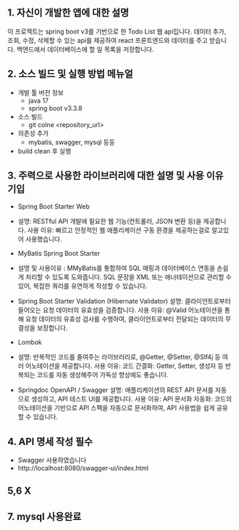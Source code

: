 ## 1. 자신이 개발한 앱에 대한 설명

이 프로젝트는 spring boot v3를 기반으로 한 Todo List 웹 api입니다.
데이터 추가, 조회, 수정, 삭제할 수 있는 api를 제공하여 react 프론트엔드와 데이터를 주고 받습니다.
백엔드에서 데이터베이스에 할 일 목록을 저장합니다.

## 2. 소스 빌드 및 실행 방법 메뉴얼

- 개발 툴 버전 정보
  - java 17
  - spring boot v3.3.8
- 소스 빌드
  - git colne <repository_url>
- 의존성 추가
  - mybatis, swagger, mysql 등등
- build clean 후 실행

## 3. 주력으로 사용한 라이브러리에 대한 설명 및 사용 이유 기입
- Spring Boot Starter Web
- 설명: RESTful API 개발에 필요한 웹 기능(컨트롤러, JSON 변환 등)을 제공합니다.
사용 이유: 빠르고 안정적인 웹 애플리케이션 구동 환경을 제공하는걸로 알고있어 사용했습니다.

- MyBatis Spring Boot Starter
- 설명 및 사용이유 : MMyBatis를 통합하여 SQL 매핑과 데이터베이스 연동을 손쉽게 처리할 수 있도록 도와줍니다.
SQL 문장을 XML 또는 애너테이션으로 관리할 수 있어, 복잡한 쿼리를 유연하게 작성할 수 있습니다.

- Spring Boot Starter Validation (Hibernate Validator)
설명: 클라이언트로부터 들어오는 요청 데이터의 유효성을 검증합니다.
사용 이유:
@Valid 어노테이션을 통해 요청 데이터의 유효성 검사를 수행하여, 클라이언트로부터 전달되는 데이터의 무결성을 보장합니다.

- Lombok
- 설명: 반복적인 코드를 줄여주는 라이브러리로, @Getter, @Setter, @Slf4j 등 여러 어노테이션을 제공합니다.
사용 이유:
코드 간결화: Getter, Setter, 생성자 등 반복되는 코드를 자동 생성해주어 가독성 향상에도 좋습니다.

- Springdoc OpenAPI / Swagger
설명: 애플리케이션의 REST API 문서를 자동으로 생성하고, API 테스트 UI를 제공합니다.
사용 이유:
API 문서화 자동화: 코드의 어노테이션을 기반으로 API 스펙을 자동으로 문서화하여, API 사용법을 쉽게 공유할 수 있습니다.

## 4. API 명세 작성 필수
- Swagger 사용하였습니다
- http://localhost:8080/swagger-ui/index.html

## 5,6 X

## 7. mysql 사용완료
